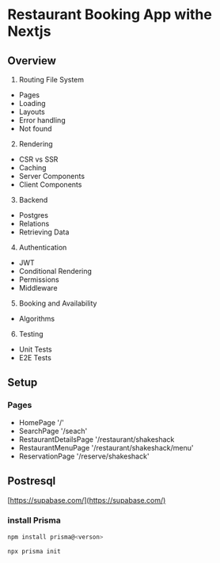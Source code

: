 # Restaurant Booking App withe Nextjs

## Overview

1. Routing File System

- Pages
- Loading
- Layouts
- Error handling
- Not found

2. Rendering

- CSR vs SSR
- Caching
- Server Components
- Client Components

3. Backend

- Postgres
- Relations
- Retrieving Data

4. Authentication

- JWT
- Conditional Rendering
- Permissions
- Middleware

5. Booking and Availability

- Algorithms

6. Testing

- Unit Tests
- E2E Tests

## Setup

### Pages

- HomePage '/'
- SearchPage '/seach'
- RestaurantDetailsPage '/restaurant/shakeshack
- RestaurantMenuPage '/restaurant/shakeshack/menu'
- ReservationPage '/reserve/shakeshack'

## Postresql

[https://supabase.com/](https://supabase.com/)

### install Prisma

```bash
npm install prisma@<verson>

npx prisma init
```
